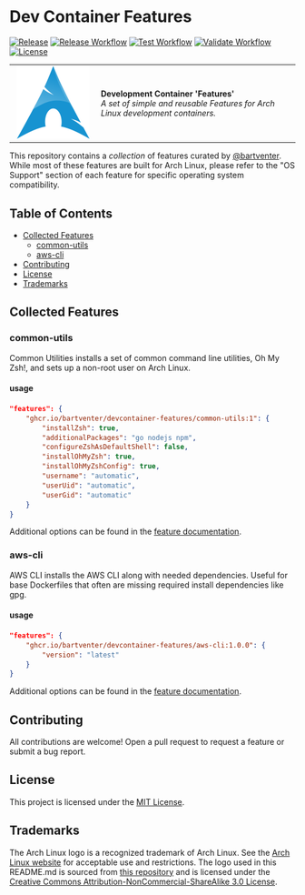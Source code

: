 # Dev Container Features

[![Release](https://img.shields.io/github/release/bartventer/devcontainer-features.svg)](https://github.com/bartventer/devcontainer-features/releases/latest)
[![Release Workflow](https://github.com/bartventer/devcontainer-features/actions/workflows/release.yaml/badge.svg)](https://github.com/bartventer/devcontainer-features/actions/workflows/release.yaml)
[![Test Workflow](https://github.com/bartventer/devcontainer-features/actions/workflows/test.yaml/badge.svg)](https://github.com/bartventer/devcontainer-features/actions/workflows/test.yaml)
[![Validate Workflow](https://github.com/bartventer/devcontainer-features/actions/workflows/validate.yml/badge.svg)](https://github.com/bartventer/devcontainer-features/actions/workflows/validate.yml)
[![License](https://img.shields.io/github/license/bartventer/devcontainer-features.svg)](LICENSE)

<table style="width: 100%; border-style: none;">
    <tr>
        <td style="width: 140px; text-align: center;">
            <a href="https://github.com/JotaRandom/archlinux-artwork">
                <img width="128px" src="https://raw.githubusercontent.com/JotaRandom/archlinux-artwork/a9029989166ef42e10251f9d0f0fd09e60be2f31/icons/archlinux-icon-crystal-256.svg" alt="Arch Linux logo"/>
            </a>
        </td>
        <td>
            <strong>Development Container 'Features'</strong><br />
            <i>A set of simple and reusable Features for Arch Linux development containers.</i><br />
        </td>
    </tr>
</table>

This repository contains a _collection_ of features curated by [@bartventer](https://github.com/bartventer). While most of these features are built for Arch Linux, please refer to the "OS Support" section of each feature for specific operating system compatibility.

## Table of Contents

-   [Collected Features](#collected-features)
    -   [common-utils](#common-utils)
    -   [aws-cli](#aws-cli)
-   [Contributing](#contributing)
-   [License](#license)
-   [Trademarks](#trademarks)

## Collected Features

### common-utils

Common Utilities installs a set of common command line utilities, Oh My Zsh!, and sets up a non-root user on Arch Linux.

#### usage

```json
"features": {
    "ghcr.io/bartventer/devcontainer-features/common-utils:1": {
        "installZsh": true,
        "additionalPackages": "go nodejs npm",
        "configureZshAsDefaultShell": false,
        "installOhMyZsh": true,
        "installOhMyZshConfig": true,
        "username": "automatic",
        "userUid": "automatic",
        "userGid": "automatic"
    }
}
```

Additional options can be found in the [feature documentation](src/common-utils/README.md).

### aws-cli

AWS CLI installs the AWS CLI along with needed dependencies. Useful for base Dockerfiles that often are missing required install dependencies like gpg.

#### usage

```json
"features": {
    "ghcr.io/bartventer/devcontainer-features/aws-cli:1.0.0": {
        "version": "latest"
    }
}
```

Additional options can be found in the [feature documentation](src/aws-cli/README.md).

## Contributing

All contributions are welcome! Open a pull request to request a feature or submit a bug report.

## License

This project is licensed under the [MIT License](LICENSE).

## Trademarks

The Arch Linux logo is a recognized trademark of Arch Linux. See the [Arch Linux website](https://archlinux.org/) for acceptable use and restrictions. The logo used in this README.md is sourced from [this repository](https://github.com/JotaRandom/archlinux-artwork) and is licensed under the [Creative Commons Attribution-NonCommercial-ShareAlike 3.0 License](https://creativecommons.org/licenses/by-nc-sa/3.0/).
